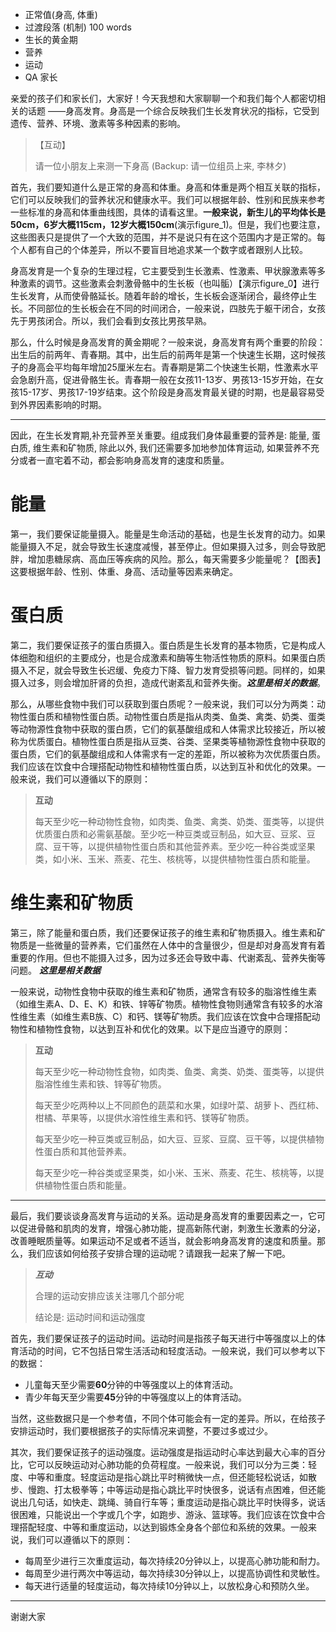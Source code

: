 
- 正常值(身高, 体重)
- 过渡段落 (机制) 100 words
- 生长的黄金期
- 营养
- 运动
- QA 家长

亲爱的孩子们和家长们，大家好！今天我想和大家聊聊一个和我们每个人都密切相关的话题
——身高发育。身高是一个综合反映我们生长发育状况的指标，它受到遗传、营养、环境、激素等多种因素的影响。

> 【互动】 
>
> 请一位小朋友上来测一下身高  (Backup: 请一位组员上来, 李林夕)

首先，我们要知道什么是正常的身高和体重。身高和体重是两个相互关联的指标，它们可以反映我们的营养状况和健康水平。我们可以根据年龄、性别和民族来参考一些标准的身高和体重曲线图，具体的请看这里。**一般来说，新生儿的平均体长是50cm，6岁大概115cm，12岁大概150cm**(演示figure_1)。但是，我们也要注意，这些图表只是提供了一个大致的范围，并不是说只有在这个范围内才是正常的。每个人都有自己的个体差异，所以不要盲目地追求某一个数字或者跟别人比较。

身高发育是一个复杂的生理过程，它主要受到生长激素、性激素、甲状腺激素等多种激素的调节。这些激素会刺激骨骼中的生长板（也叫骺）【演示figure_0】进行生长发育，从而使骨骼延长。随着年龄的增长，生长板会逐渐闭合，最终停止生长。不同部位的生长板会在不同的时间闭合，一般来说，四肢先于躯干闭合，女孩先于男孩闭合。所以，我们会看到女孩比男孩早熟。

那么，什么时候是身高发育的黄金期呢？一般来说，身高发育有两个重要的阶段：出生后的前两年、青春期。其中，出生后的前两年是第一个快速生长期，这时候孩子的身高会平均每年增加25厘米左右。青春期是第二个快速生长期，性激素水平会急剧升高，促进骨骼生长。青春期一般在女孩11-13岁、男孩13-15岁开始，在女孩15-17岁、男孩17-19岁结束。这个阶段是身高发育最关键的时期，也是最容易受到外界因素影响的时期。

---

因此，在生长发育期,补充营养至关重要。组成我们身体最重要的营养是: 能量, 蛋白质, 维生素和矿物质, 除此以外, 我们还需要多加地参加体育运动, 如果营养不充分或者一直宅着不动，都会影响身高发育的速度和质量。

# 能量

第一，我们要保证能量摄入。能量是生命活动的基础，也是生长发育的动力。如果能量摄入不足，就会导致生长速度减慢，甚至停止。但如果摄入过多，则会导致肥胖，增加患糖尿病、高血压等疾病的风险。那么，每天需要多少能量呢？【图表】这要根据年龄、性别、体重、身高、活动量等因素来确定。

# 蛋白质

第二，我们要保证孩子的蛋白质摄入。蛋白质是生长发育的基本物质，它是构成人体细胞和组织的主要成分，也是合成激素和酶等生物活性物质的原料。如果蛋白质摄入不足，就会导致生长迟缓、免疫力下降、智力发育受损等问题。同样的，如果摄入过多，则会增加肝肾的负担，造成代谢紊乱和营养失衡。***这里是相关的数据***。

那么，从哪些食物中我们可以获取到蛋白质呢？一般来说，我们可以分为两类：动物性蛋白质和植物性蛋白质。动物性蛋白质是指从肉类、鱼类、禽类、奶类、蛋类等动物源性食物中获取的蛋白质，它们的氨基酸组成和人体需求比较接近，所以被称为优质蛋白。植物性蛋白质是指从豆类、谷类、坚果类等植物源性食物中获取的蛋白质，它们的氨基酸组成和人体需求有一定的差距，所以被称为次优质蛋白质。我们应该在饮食中合理搭配动物性和植物性蛋白质，以达到互补和优化的效果。一般来说，我们可以遵循以下的原则：



> **互动**
> 
> 每天至少吃一种动物性食物，如肉类、鱼类、禽类、奶类、蛋类等，以提供优质蛋白质和必需氨基酸。至少吃一种豆类或豆制品，如大豆、豆浆、豆腐、豆干等，以提供植物性蛋白质和其他营养素。至少吃一种谷类或坚果类，如小米、玉米、燕麦、花生、核桃等，以提供植物性蛋白质和能量。



# 维生素和矿物质

第三，除了能量和蛋白质，我们还要保证孩子的维生素和矿物质摄入。维生素和矿物质是一些微量的营养素，它们虽然在人体中的含量很少，但是却对身高发育有着重要的作用。但也不能摄入过多，因为过多还会导致中毒、代谢紊乱、营养失衡等问题。 ***这里是相关数据***

一般来说，动物性食物中获取的维生素和矿物质，通常含有较多的脂溶性维生素（如维生素A、D、E、K）和铁、锌等矿物质。植物性食物则通常含有较多的水溶性维生素（如维生素B族、C）和钙、镁等矿物质。我们应该在饮食中合理搭配动物性和植物性食物，以达到互补和优化的效果。以下是应当遵守的原则：

> **互动**
> 
> 每天至少吃一种动物性食物，如肉类、鱼类、禽类、奶类、蛋类等，以提供脂溶性维生素和铁、锌等矿物质。
> 
> 每天至少吃两种以上不同颜色的蔬菜和水果，如绿叶菜、胡萝卜、西红柿、柑橘、苹果等，以提供水溶性维生素和钙、镁等矿物质。
> 
> 每天至少吃一种豆类或豆制品，如大豆、豆浆、豆腐、豆干等，以提供植物性蛋白质和其他营养素。
> 
> 每天至少吃一种谷类或坚果类，如小米、玉米、燕麦、花生、核桃等，以提供植物性蛋白质和能量。

---

最后，我们要谈谈身高发育与运动的关系。运动是身高发育的重要因素之一，它可以促进骨骼和肌肉的发育，增强心肺功能，提高新陈代谢，刺激生长激素的分泌，改善睡眠质量等。如果运动不足或者不适当，就会影响身高发育的速度和质量。那么，我们应该如何给孩子安排合理的运动呢？请跟我一起来了解一下吧。

> ***互动***
>
> 合理的运动安排应该关注哪几个部分呢
>
> 结论是: 运动时间和运动强度

首先，我们要保证孩子的运动时间。运动时间是指孩子每天进行中等强度以上的体育活动的时间，它不包括日常生活活动和轻度活动。一般来说，我们可以参考以下的数据：

- 儿童每天至少需要**60**分钟的中等强度以上的体育活动。
- 青少年每天至少需要**45**分钟的中等强度以上的体育活动。

当然，这些数据只是一个参考值，不同个体可能会有一定的差异。所以，在给孩子安排运动时，我们要根据孩子的实际情况来调整，不要过多或过少。

其次，我们要保证孩子的运动强度。运动强度是指运动时心率达到最大心率的百分比，它可以反映运动对心肺功能的负荷程度。一般来说，我们可以分为三类：轻度、中等和重度。轻度运动是指心跳比平时稍微快一点，但还能轻松说话，如散步、慢跑、打太极拳等；中等运动是指心跳比平时快很多，说话有点困难，但还能说出几句话，如快走、跳绳、骑自行车等；重度运动是指心跳比平时快得多，说话很困难，只能说出一个字或几个字，如跑步、游泳、篮球等。我们应该在饮食中合理搭配轻度、中等和重度运动，以达到锻炼全身各个部位和系统的效果。一般来说，我们可以遵循以下的原则：

- 每周至少进行三次重度运动，每次持续20分钟以上，以提高心肺功能和耐力。
- 每周至少进行两次中等运动，每次持续30分钟以上，以提高协调性和灵敏性。
- 每天进行适量的轻度运动，每次持续10分钟以上，以放松身心和预防久坐。

---

谢谢大家